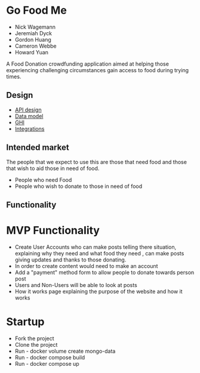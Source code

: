 # Go Food Me

* Nick Wagemann
* Jeremiah Dyck
* Gordon Huang
* Cameron Webbe
* Howard Yuan

A Food Donation crowdfunding application aimed at helping those experiencing challenging circumstances gain access to food during trying times.

## Design

* [API design](docs/apis.md)
* [Data model](docs/data-model.md)
* [GHI](docs/ghi.md)
* [Integrations](docs/integrations.md)

## Intended market

The people that we expect to use this are those
that need food and those that wish to aid those in need of food. 

* People who need Food
* People who wish to donate to those in need of food

## Functionality

# MVP Functionality
* Create User Accounts who can make posts telling there situation, explaining why they need and what food they need , can make posts giving updates and thanks to those donating.
* In order to create content would need to make an account
* Add a "payment" method form to allow people to donate towards person post
* Users and Non-Users will be able to look at posts 
* How it works page explaining the purpose of the website and how it works

# Startup
* Fork the project
* Clone the project
* Run - docker volume create mongo-data
* Run - docker compose build
* Run - docker compose up
